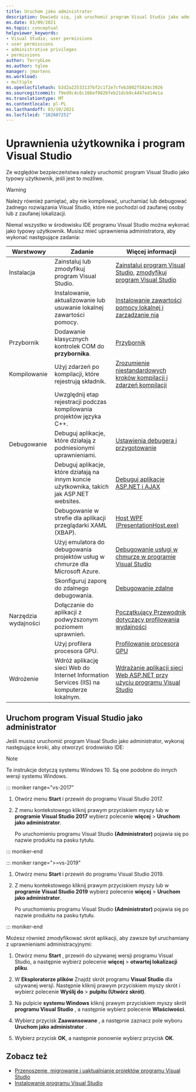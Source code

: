 ```yaml
---
title: Uruchom jako administrator
description: Dowiedz się, jak uruchomić program Visual Studio jako administrator.
ms.date: 03/09/2021
ms.topic: conceptual
helpviewer_keywords:
- Visual Studio, user permissions
- user permissions
- administrative privileges
- permissions
author: TerryGLee
ms.author: tglee
manager: jmartens
ms.workload:
- multiple
ms.openlocfilehash: b3d2a22533137bf2c1f2e7cfeb3802f5824c3926
ms.sourcegitcommit: f9ed9c4c6c166ef9826feb21dcb9c4d47ed14e1a
ms.translationtype: MT
ms.contentlocale: pl-PL
ms.lasthandoff: 03/10/2021
ms.locfileid: "102607252"
---
```

# <a name="user-permissions-and-visual-studio"></a>Uprawnienia użytkownika i program Visual Studio

Ze względów bezpieczeństwa należy uruchomić program Visual Studio jako typowy użytkownik, jeśli jest to możliwe.

> [!WARNING]
> Należy również pamiętać, aby nie kompilować, uruchamiać lub debugować żadnego rozwiązania Visual Studio, które nie pochodzi od zaufanej osoby lub z zaufanej lokalizacji.

Niemal wszystko w środowisku IDE programu Visual Studio można wykonać jako typowy użytkownik. Musisz mieć uprawnienia administratora, aby wykonać następujące zadania:

|Warstwowy|Zadanie|Więcej informacji|
|----------|----------| - |
|Instalacja|Zainstaluj lub zmodyfikuj program Visual Studio.|[Zainstaluj program Visual Studio](../install/install-visual-studio.md), [zmodyfikuj program Visual Studio](../install/modify-visual-studio.md)|
||Instalowanie, aktualizowanie lub usuwanie lokalnej zawartości pomocy.|[Instalowanie zawartości pomocy lokalnej i zarządzanie nią](../help-viewer/install-manage-local-content.md)|
|Przybornik|Dodawanie klasycznych kontrolek COM do **przybornika**.|[Przybornik](../ide/reference/toolbox.md)|
|Kompilowanie|Użyj zdarzeń po kompilacji, które rejestrują składnik.|[Zrozumienie niestandardowych kroków kompilacji i zdarzeń kompilacji](/cpp/build/understanding-custom-build-steps-and-build-events)|
||Uwzględnij etap rejestracji podczas kompilowania projektów języka C++.||
|Debugowanie|Debuguj aplikacje, które działają z podniesionymi uprawnieniami.|[Ustawienia debugera i przygotowanie](../debugger/debugger-settings-and-preparation.md)|
||Debuguj aplikacje, które działają na innym koncie użytkownika, takich jak ASP.NET websites.|[Debuguj aplikacje ASP.NET i AJAX](../debugger/how-to-enable-debugging-for-aspnet-applications.md)|
||Debugowanie w strefie dla aplikacji przeglądarki XAML (XBAP).|[Host WPF (PresentationHost.exe)](/dotnet/framework/wpf/app-development/wpf-host-presentationhost-exe)|
||Użyj emulatora do debugowania projektów usług w chmurze dla Microsoft Azure.|[Debugowanie usługi w chmurze w programie Visual Studio](/azure/vs-azure-tools-debug-cloud-services-virtual-machines)|
||Skonfiguruj zaporę do zdalnego debugowania.|[Debugowanie zdalne](../debugger/remote-debugging.md)|
|Narzędzia wydajności|Dołączanie do aplikacji z podwyższonym poziomem uprawnień.|[Początkujący Przewodnik dotyczący profilowania wydajności](../profiling/beginners-guide-to-performance-profiling.md)|
||Użyj profilera procesora GPU.|[Profilowanie procesora GPU](../profiling/gpu-usage.md)|
|Wdrożenie|Wdróż aplikację sieci Web do Internet Information Services (IIS) na komputerze lokalnym.|[Wdrażanie aplikacji sieci Web ASP.NET przy użyciu programu Visual Studio](/aspnet/web-forms/overview/older-versions-getting-started/deployment-to-a-hosting-provider/)|

## <a name="run-visual-studio-as-an-administrator"></a>Uruchom program Visual Studio jako administrator

Jeśli musisz uruchomić program Visual Studio jako administrator, wykonaj następujące kroki, aby otworzyć środowisko IDE:

> [!NOTE]
> Te instrukcje dotyczą systemu Windows 10. Są one podobne do innych wersji systemu Windows.

::: moniker range="vs-2017"

1. Otwórz menu **Start** i przewiń do programu Visual Studio 2017.

1. Z menu kontekstowego kliknij prawym przyciskiem myszy lub w **programie Visual Studio 2017** wybierz polecenie **więcej** > **Uruchom jako administrator**.

   Po uruchomieniu programu Visual Studio **(Administrator)** pojawia się po nazwie produktu na pasku tytułu.

::: moniker-end

::: moniker range=">=vs-2019"

1. Otwórz menu **Start** i przewiń do programu Visual Studio 2019.

1. Z menu kontekstowego kliknij prawym przyciskiem myszy lub w **programie Visual Studio 2019** wybierz polecenie **więcej** > **Uruchom jako administrator**.

   Po uruchomieniu programu Visual Studio **(Administrator)** pojawia się po nazwie produktu na pasku tytułu.

::: moniker-end

Możesz również zmodyfikować skrót aplikacji, aby zawsze był uruchamiany z uprawnieniami administracyjnymi:

1. Otwórz menu **Start** , przewiń do używanej wersji programu Visual Studio, a następnie wybierz polecenie **więcej**  >  **otwartej lokalizacji pliku**.

1. W **Eksploratorze plików** Znajdź skrót programu **Visual Studio** dla używanej wersji. Następnie kliknij prawym przyciskiem myszy skrót i wybierz polecenie **Wyślij do**  >  **pulpitu (Utwórz skrót)**.

1. Na pulpicie **systemu Windows** kliknij prawym przyciskiem myszy skrót **programu Visual Studio** , a następnie wybierz polecenie **Właściwości**.

1. Wybierz przycisk **Zaawansowane** , a następnie zaznacz pole wyboru **Uruchom jako administrator** .

1. Wybierz przycisk **OK**, a następnie ponownie wybierz przycisk **OK**.

## <a name="see-also"></a>Zobacz też

- [Przenoszenie, migrowanie i uaktualnianie projektów programu Visual Studio](../porting/port-migrate-and-upgrade-visual-studio-projects.md)
- [Instalowanie programu Visual Studio](../install/install-visual-studio.md)
